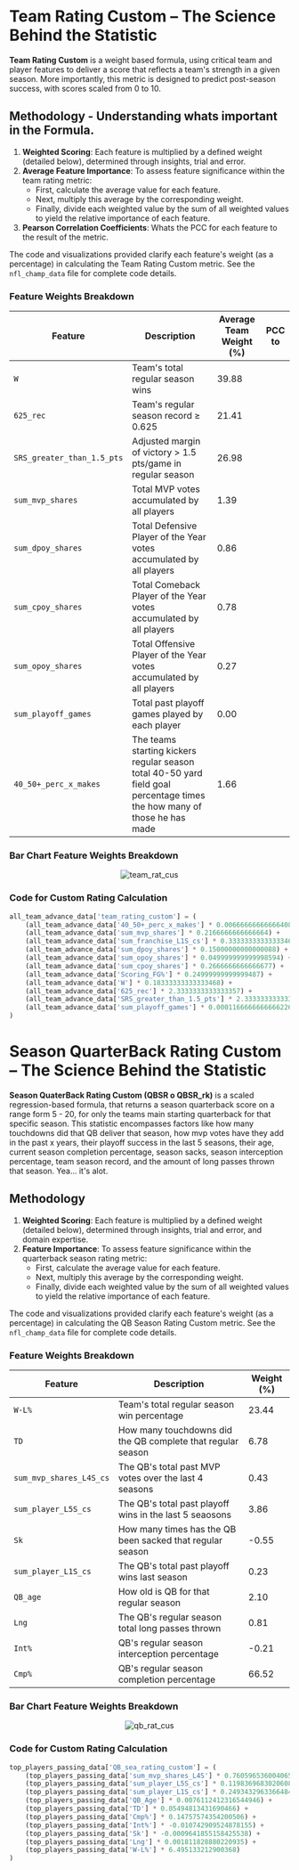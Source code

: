 # Team Rating Custom – The Science Behind the Statistic

**Team Rating Custom** is a weight based formula, using critical team and player features to deliver a score that reflects a team's strength in a given season. More importantly, this metric is designed to predict post-season success, with scores scaled from 0 to 10.

## Methodology - Understanding whats important in the Formula.

1. **Weighted Scoring**: Each feature is multiplied by a defined weight (detailed below), determined through insights, trial and error.
2. **Average Feature Importance**: To assess feature significance within the team rating metric:
   - First, calculate the average value for each feature.
   - Next, multiply this average by the corresponding weight.
   - Finally, divide each weighted value by the sum of all weighted values to yield the relative importance of each feature.
3. **Pearson Correlation Coefficients**: Whats the PCC for each feature to the result of the metric.

The code and visualizations provided clarify each feature's weight (as a percentage) in calculating the Team Rating Custom metric. See the `nfl_champ_data` file for complete code details.

### Feature Weights Breakdown

| Feature                           | Description                                                                                       | Average Team Weight (%) | PCC to 
|-----------------------------------|---------------------------------------------------------------------------------------------------|------------|-------------|
| `W`                               | Team's total regular season wins                                                                  | 39.88      |
| `625_rec`                         | Team's regular season record ≥ 0.625                                                              | 21.41      |
| `SRS_greater_than_1.5_pts`        | Adjusted margin of victory > 1.5 pts/game in regular season                                      | 26.98      |
| `sum_mvp_shares`                  | Total MVP votes accumulated by all players                                                        | 1.39        |
| `sum_dpoy_shares`                 | Total Defensive Player of the Year votes accumulated by all players                               | 0.86       |
| `sum_cpoy_shares`                 | Total Comeback Player of the Year votes accumulated by all players                                | 0.78       |
| `sum_opoy_shares`                 | Total Offensive Player of the Year votes accumulated by all players                               | 0.27       |
| `sum_playoff_games`               | Total past playoff games played by each player                                                    | 0.00       |
| `40_50+_perc_x_makes`               | The teams starting kickers regular season total 40-50 yard field goal percentage times the how many of those he has made | 1.66       |

### Bar Chart Feature Weights Breakdown

<div align="center">
  <img src="https://github.com/user-attachments/assets/64c45f52-c2af-4d9d-a3de-7ae0327c1545" alt="team_rat_cus">
</div>

### Code for Custom Rating Calculation

```python
all_team_advance_data['team_rating_custom'] = (
    (all_team_advance_data['40_50+_perc_x_makes'] * 0.006666666666664085) +
    (all_team_advance_data['sum_mvp_shares'] * 0.2166666666666664) +
    (all_team_advance_data['sum_franchise_L1S_cs'] * 0.3333333333333346) +
    (all_team_advance_data['sum_dpoy_shares'] * 0.15000000000000088) +
    (all_team_advance_data['sum_opoy_shares'] * 0.049999999999998594) +
    (all_team_advance_data['sum_cpoy_shares'] * 0.2666666666666677) +
    (all_team_advance_data['Scoring_FG%'] * 0.24999999999999487) +
    (all_team_advance_data['W'] * 0.18333333333333468) +
    (all_team_advance_data['625_rec'] * 2.3333333333333357) +
    (all_team_advance_data['SRS_greater_than_1.5_pts'] * 2.3333333333333357) + 
    (all_team_advance_data['sum_playoff_games'] * 0.00011666666666662269)
)
```

# Season QuarterBack Rating Custom – The Science Behind the Statistic

**Season QuaterBack Rating Custom (QBSR o QBSR_rk)** is a scaled regression-based formula, that returns a season quarterback score on a range form 5 - 20, for only the teams main starting quarterback for that specific season. This statistic encompasses factors like how many touchdowns did that QB deliver that season, how mvp votes have they add in the past x years, their playoff success in the last 5 seasons, their age, current season completion percentage, season sacks, season interception percentage, team season record, and the amount of long passes thrown that season. Yea... it's alot.

## Methodology

1. **Weighted Scoring**: Each feature is multiplied by a defined weight (detailed below), determined through insights, trial and error, and domain expertise.
2. **Feature Importance**: To assess feature significance within the quarterback season rating metric:
   - First, calculate the average value for each feature.
   - Next, multiply this average by the corresponding weight.
   - Finally, divide each weighted value by the sum of all weighted values to yield the relative importance of each feature.

The code and visualizations provided clarify each feature's weight (as a percentage) in calculating the QB Season Rating Custom metric. See the `nfl_champ_data` file for complete code details.

### Feature Weights Breakdown

| Feature                           | Description                                                                                       | Weight (%) |
|-----------------------------------|---------------------------------------------------------------------------------------------------|------------|
| `W-L%`                               | Team's total regular season win percentage                                                              | 23.44      |
| `TD`                         | How many touchdowns did the QB complete that regular season                                                          | 6.78      |
| `sum_mvp_shares_L4S_cs`        | The QB's total past MVP votes over the last 4 seasons                                | 0.43      |
| `sum_player_L5S_cs`                  | The QB's total past playoff wins in the last 5 seaosons                                                       | 3.86        |
| `Sk`                 | How many times has the QB been sacked that regular season                             | -0.55       |
| `sum_player_L1S_cs`                 | The QB's total past playoff wins last season                                 | 0.23       |
| `QB_age`                 | How old is QB for that regular season                                 | 2.10       |
| `Lng`                 | The QB's regular season total long passes thrown                              | 0.81       |
| `Int%`                 | QB's regular season interception percentage                               | -0.21       |
| `Cmp%`               | QB's regular season completion percentage                                                | 66.52       |

### Bar Chart Feature Weights Breakdown

<div align="center">
  <img src="https://github.com/user-attachments/assets/a43b049b-35dd-4962-8b92-011d5bec6e47" alt="qb_rat_cus">
</div>

### Code for Custom Rating Calculation

```python
top_players_passing_data['QB_sea_rating_custom'] = (
    (top_players_passing_data['sum_mvp_shares_L4S'] * 0.7605965360040652) +
    (top_players_passing_data['sum_player_L5S_cs'] * 0.11983696830206082) +
    (top_players_passing_data['sum_player_L1S_cs'] * 0.2493432963366484) +
    (top_players_passing_data['QB_Age'] * 0.0076112412316544946) +
    (top_players_passing_data['TD'] * 0.05494813431690466) +
    (top_players_passing_data['Cmp%'] * 0.14757574354200506) +
    (top_players_passing_data['Int%'] * -0.010742909524878155) +
    (top_players_passing_data['Sk'] * -0.0009641855158425538) + 
    (top_players_passing_data['Lng'] * 0.001811828880220935) +
    (top_players_passing_data['W-L%'] * 6.495133212900368) 
)
```
